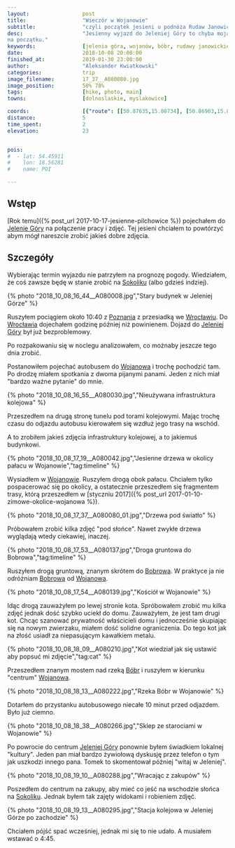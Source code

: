 ```yaml
---
layout:                 post
title:                  "Wieczór w Wojanowie"
subtitle:               "czyli początek jesieni u podnóża Rudaw Janowickich"
desc:                   "Jesienny wyjazd do Jeleniej Góry to chyba moja nowa tradycja. Ponoć jesień jest najpiękniejsza i trudno mi się z tym nie zgodzić. Ja uważam, że są różne etapy jesieni. Tym razem byłem
na początku."
keywords:               [jelenia góra, wojanów, bóbr, rudawy janowickie, bobrów, spacer]
date:                   2018-10-08 20:00:00
finished_at:            2019-01-30 23:00:00
author:                 "Aleksander Kwiatkowski"
categories:             trip
image_filename:         17_37__A080080.jpg
image_position:         50% 78%
tags:                   [hike, photo, main]
towns:                  [dolnoslaskie, myslakowice]

coords:                 [{"route": [[50.87635,15.80734], [50.86903,15.81678], [50.86887,15.82734], [50.87640,15.81446], [50.87635,15.80648]], "type": "hike"}]
distance:               5
time_spent:             2
elevation:              23


pois:
#  - lat: 54.45911
#    lon: 18.56281
#    name: POI

---
```


[wiki-jelenia-gora]: https://pl.wikipedia.org/wiki/Jelenia_G%C3%B3ra
[wiki-sokolik]: https://pl.wikipedia.org/wiki/Sokolik
[wiki-wroclaw]: https://pl.wikipedia.org/wiki/Wroc%C5%82aw
[wiki-wojanow]: https://pl.wikipedia.org/wiki/Wojan%C3%B3w
[wiki-bobrow]: https://pl.wikipedia.org/wiki/Bobr%C3%B3w_(powiat_jeleniog%C3%B3rski)
[wiki-poznan]: https://pl.wikipedia.org/wiki/Pozna%C5%84
[wiki-bobr]: https://pl.wikipedia.org/wiki/B%C3%B3br_(dop%C5%82yw_Odry)

## Wstęp

[Rok temu]({% post_url 2017-10-17-jesienne-pilchowice %}) pojechałem
do [Jelenie Góry][wiki-jelenia-gora] na połączenie pracy i zdjęć.
Tej jesieni chciałem to powtórzyć abym mógł
nareszcie zrobić jakieś dobre zdjęcia.

## Szczegóły

Wybierając termin wyjazdu nie patrzyłem na prognozę pogody.
Wiedziałem, że coś zawsze będę w stanie zrobić na [Sokoliku][wiki-sokolik]
(albo gdzieś indziej).

{% photo "2018_10_08_16_44__A080008.jpg","Stary budynek w Jeleniej Górze" %}

Ruszyłem pociągiem około 10:40 z [Poznania][wiki-poznan]
z przesiadką we [Wrocławiu][wiki-wroclaw]. Do [Wrocławia][wiki-wroclaw]
dojechałem godzinę później niż powinienem. Dojazd do [Jeleniej Góry][wiki-jelenia-gora]
był już bezproblemowy.

Po rozpakowaniu się w noclegu analizowałem, co możnaby
jeszcze tego dnia zrobić.

Postanowiłem pojechać autobusem do [Wojanowa][wiki-wojanow] i trochę
pochodzić tam. Po drodzę miałem spotkania z dwoma pijanymi panami. Jeden
z nich miał "bardzo ważne pytanie" do mnie.

{% photo "2018_10_08_16_55__A080030.jpg","Nieużywana infrastruktura kolejowa" %}

Przeszedłem na drugą stronę tunelu pod torami kolejowymi. Mając trochę czasu do odjazdu
autobusu kierowałem się wzdłuż jego trasy na wschód.

A to zrobiłem jakieś zdjęcia infrastruktury kolejowej, a to jakiemuś
budynkowi.

{% photo "2018_10_08_17_19__A080042.jpg","Jesienne drzewa w okolicy pałacu w Wojanowie","tag:timeline" %}

Wysiadłem w [Wojanowie][wiki-wojanow]. Ruszyłem drogą obok pałacu.
Chciałem tylko pospacerować się po okolicy, a ostatecznie przeszedłem
się fragmentem trasy, którą przeszedłem
w [styczniu 2017]({% post_url 2017-01-10-zimowe-okolice-wojanowa %}).

{% photo "2018_10_08_17_37__A080080_01.jpg","Drzewa pod światło" %}

Próbowałem zrobić kilka zdjęć "pod słońce". Nawet zwykłe drzewa wyglądają wtedy
ciekawiej, inaczej.

{% photo "2018_10_08_17_53__A080137.jpg","Droga gruntowa do Bobrowa","tag:timeline" %}

Ruszyłem drogą gruntową, znanym skrótem do [Bobrowa][wiki-bobrow]. W praktyce ja
nie odróżniam [Bobrowa][wiki-bobrow] od [Wojanowa][wiki-wojanow].

{% photo "2018_10_08_17_54__A080139.jpg","Kościół w Wojanowie" %}

Idąc drogą zauważyłem po lewej stronie kota. Spróbowałem zrobić mu kilka zdjęć
jednak dość szybko uciekł do domu. Zauważyłem, że jest tam drugi kot.
Chcąc szanować prywatność właścicieli domu i jednocześnie skupiając się na nowym zwierzaku,
miałem dość solidne ograniczenia. Do tego kot jak na złość usiadł
za niepasującym kawałkiem metalu.

{% photo "2018_10_08_18_09__A080210.jpg","Kot wiedział jak się ustawić aby popsuć mi zdjęcie","tag:cat" %}

Przeszedłem znanym mostem nad rzeką [Bóbr][wiki-bobr] i ruszyłem w
kierunku "centrum" [Wojanowa][wiki-wojanow].

{% photo "2018_10_08_18_13__A080222.jpg","Rzeka Bóbr w Wojanowie" %}

Dotarłem do przystanku autobusowego niecałe 10 minut przed odjazdem.
Było już ciemno.

{% photo "2018_10_08_18_38__A080266.jpg","Sklep ze starociami w Wojanowie" %}

Po powrocie do centrum [Jeleniej Góry][wiki-jelenia-gora] ponownie byłem świadkiem
lokalnej "kultury". Jeden pan miał bardzo żywiołową dyskusję przez telefon o tym
jak uszkodzi innego pana. Tomek to skomentował później "witaj w Jeleniej".

{% photo "2018_10_08_19_10__A080288.jpg","Wracając z zakupów" %}

Poszedłem do centrum na zakupy, aby mieć co jeść na wschodzie słońca
na [Sokoliku][wiki-sokolik]. Jednak byłem tak zajęty widokami i robieniem
zdjęć.

{% photo "2018_10_08_19_13__A080295.jpg","Stacja kolejowa w Jeleniej Górze po zachodzie" %}

Chciałem pójść spać wcześniej, jednak mi się to nie udało. A musiałem wstawać o 4:45.
